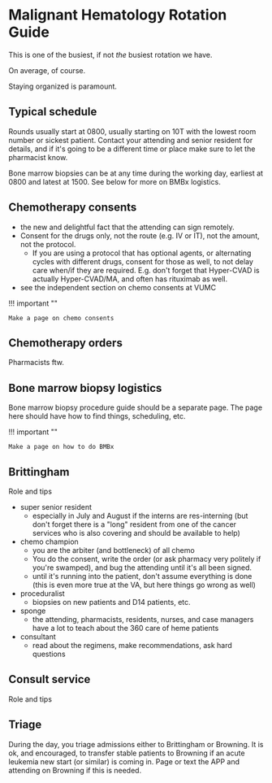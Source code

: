 # Malignant Hematology Rotation Guide

This is one of the busiest, if not *the* busiest rotation we have.

On average, of course.

Staying organized is paramount.

## Typical schedule

Rounds usually start at 0800, usually starting on 10T with the lowest room number or sickest patient. 
Contact your attending and senior resident for details,
and if it's going to be a different time or place make sure to let the pharmacist know.

Bone marrow biopsies can be at any time during the working day, earliest at 0800 and latest at 1500. 
See below for more on BMBx logistics.

## Chemotherapy consents

- the new and delightful fact that the attending can sign remotely.
- Consent for the drugs only, not the route (e.g. IV or IT), not the amount, not the protocol.
    - If you are using a protocol that has optional agents, or alternating cycles with different drugs,
    consent for those as well, to not delay care when/if they are required.
    E.g. don't forget that Hyper-CVAD is actually Hyper-CVAD/MA, and often has rituximab as well.
- see the independent section on chemo consents at VUMC

!!! important ""

    Make a page on chemo consents

## Chemotherapy orders

Pharmacists ftw.

## Bone marrow biopsy logistics

Bone marrow biopsy procedure guide should be a separate page.
The page here should have how to find things, scheduling, etc.

!!! important ""

    Make a page on how to do BMBx
    
## Brittingham

Role and tips

- super senior resident
    - especially in July and August if the interns are res-interning 
      (but don't forget there is a "long" resident from one of the cancer services
      who is also covering and should be available to help)
- chemo champion
    - you are the arbiter (and bottleneck) of all chemo
    - You do the consent, write the order (or ask pharmacy very politely if you're swamped), and bug the attending until it's all been signed.
    - until it's running into the patient, don't assume everything is done (this is even more true at the VA, but here things go wrong as well)
- proceduralist
    - biopsies on new patients and D14 patients, etc.
- sponge
    - the attending, pharmacists, residents, nurses, and case managers have a lot to teach about the 360 care of heme patients
- consultant
    - read about the regimens, make recommendations, ask hard questions

## Consult service

Role and tips

## Triage

During the day, you triage admissions either to Brittingham or Browning.
It is ok, and encouraged, 
to transfer stable patients to Browning if an acute leukemia new start (or similar) is coming in.
Page or text the APP and attending on Browning if this is needed.
